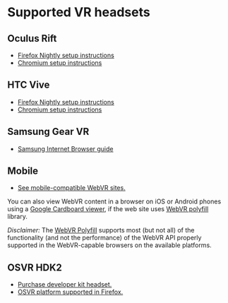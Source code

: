 # Supported VR headsets


## Oculus Rift

* [Firefox Nightly setup instructions](/browsers/firefox)
* [Chromium setup instructions](/browsers/chromium)


## HTC Vive

* [Firefox Nightly setup instructions](/browsers/firefox)
* [Chromium setup instructions](/browsers/chromium)


## Samsung Gear VR

* [Samsung Internet Browser guide](http://developer.samsung.com/internet#gearvr-overview)


## Mobile

* [See mobile-compatible WebVR sites.](/directory/?platform=mobile)

You can also view WebVR content in a browser on iOS or Android phones using a [Google Cardboard viewer](https://vr.google.com/cardboard/manufacturers/), if the web site uses [WebVR polyfill](https://github.com/googlevr/webvr-polyfill) library.

*Disclaimer:* The [WebVR Polyfill](https://github.com/borismus/webvr-polyfil) supports most (but not all) of the functionality (and not the performance) of the WebVR API properly supported in the WebVR-capable browsers on the available platforms.


## OSVR HDK2

* [Purchase developer kit headset.](http://www.osvr.org/hdk2.html)
* [OSVR platform supported in Firefox.](/browsers/firefox)
